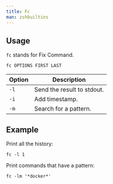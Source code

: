 ```yaml
---
title: Fc
man: zshbuiltins
---
```


## Usage

`fc` stands for Fix Command.

```shell
fc OPTIONS FIRST LAST
```

| Option | Description |
| --- | --- |
| `-l` | Send the result to stdout. |
| `-i` | Add timestamp. |
| `-m` | Search for a pattern. |

## Example

Print all the history:

```shell
fc -l 1
```

Print commands that have a pattern:

```shell
fc -lm '*docker*'
```
